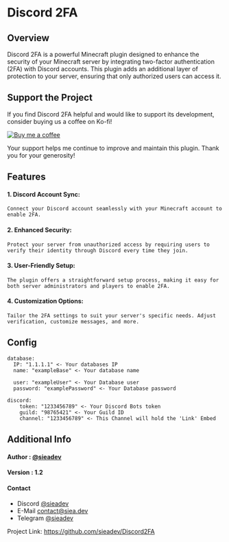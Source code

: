 # Discord 2FA 

## Overview
Discord 2FA is a powerful Minecraft plugin designed to enhance the security of your Minecraft server by integrating two-factor authentication (2FA) with Discord accounts. This plugin adds an additional layer of protection to your server, ensuring that only authorized users can access it.

## Support the Project

If you find Discord 2FA helpful and would like to support its development, consider buying us a coffee on Ko-fi!

[![Buy me a coffee](https://img.shields.io/badge/Buy%20me%20a%20coffee-Donate%20now-orange.svg)](https://ko-fi.com/sieadev)

Your support helps me continue to improve and maintain this plugin. Thank you for your generosity!

## Features
#### 1. Discord Account Sync: 
```Connect your Discord account seamlessly with your Minecraft account to enable 2FA.```

#### 2. Enhanced Security: 
```Protect your server from unauthorized access by requiring users to verify their identity through Discord every time they join.```

#### 3. User-Friendly Setup: 
```The plugin offers a straightforward setup process, making it easy for both server administrators and players to enable 2FA.```

#### 4. Customization Options: 
```Tailor the 2FA settings to suit your server's specific needs. Adjust verification, customize messages, and more.```


## Config
```
database:
  IP: "1.1.1.1" <- Your databases IP
  name: "exampleBase" <- Your database name

  user: "exampleUser" <- Your Database user
  password: "examplePassword" <- Your Database password

discord:
    token: "1233456789" <- Your Discord Bots token
    guild: "98765421" <- Your Guild ID
    channel: "1233456789" <- This Channel will hold the 'Link' Embed
```

## Additional Info

#### Author : [@sieadev](https://www.github.com/sieadev)

#### Version : 1.2

#### Contact
- Discord [@sieadev](dsc.gg/siea)
- E-Mail contact@siea.dev
- Telegram [@sieadev](t.me/sieadev)

Project Link: https://github.com/sieadev/Discord2FA


